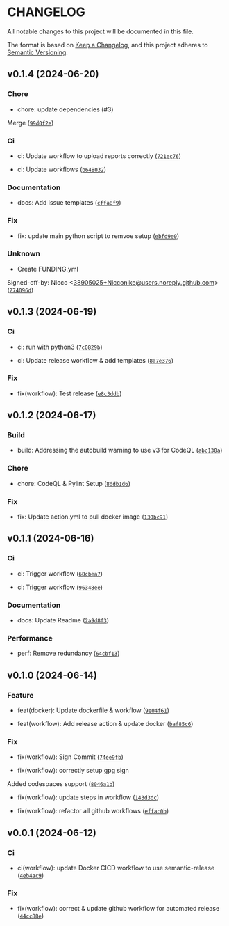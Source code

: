 # CHANGELOG

All notable changes to this project will be documented in this file.

The format is based on [Keep a Changelog](https://keepachangelog.com/en/1.1.0/),
and this project adheres to [Semantic Versioning](https://semver.org/spec/v2.0.0.html).

## v0.1.4 (2024-06-20)

### Chore

* chore: update dependencies (#3)

Merge ([`99d0f2e`](https://github.com/Nicconike/Steam-Stats/commit/99d0f2ed378f052dc66b882fcd5cb40ea5ffc91e))


### Ci

* ci: Update workflow to upload reports correctly ([`721ec76`](https://github.com/Nicconike/Steam-Stats/commit/721ec76b8e0345816fc9fd2ee7ab445ee98cbb59))

* ci: Update workflows ([`b648032`](https://github.com/Nicconike/Steam-Stats/commit/b648032537ea8b667054a3d65ee5e4a2149cc46c))


### Documentation

* docs: Add issue templates ([`cffa8f9`](https://github.com/Nicconike/Steam-Stats/commit/cffa8f9e6b02afab0593c3aa86bf7c79e47d56e0))


### Fix

* fix: update main python script to remvoe setup ([`ebfd9e0`](https://github.com/Nicconike/Steam-Stats/commit/ebfd9e01ac097efba2f507f8948084888da51a91))


### Unknown

* Create FUNDING.yml

Signed-off-by: Nicco &lt;38905025+Nicconike@users.noreply.github.com&gt; ([`274096d`](https://github.com/Nicconike/Steam-Stats/commit/274096da2e090a9b8eedeb49e609296a458410df))


## v0.1.3 (2024-06-19)

### Ci

* ci: run with python3 ([`7c0829b`](https://github.com/Nicconike/Steam-Stats/commit/7c0829b0a2a78f8752e0704672b7f317999b2688))

* ci: Update release workflow &amp; add templates ([`8a7e376`](https://github.com/Nicconike/Steam-Stats/commit/8a7e3765ec89b18a03112e24445bfa18c1747cb6))


### Fix

* fix(workflow): Test release ([`e8c3ddb`](https://github.com/Nicconike/Steam-Stats/commit/e8c3ddba57368f21e9c29207fcb2eb9029ef99db))


## v0.1.2 (2024-06-17)

### Build

* build: Addressing the autobuild warning to use v3 for CodeQL ([`abc130a`](https://github.com/Nicconike/Steam-Stats/commit/abc130a2641fb29f5b3fb4ef231d059d788b7e35))


### Chore

* chore: CodeQL &amp; Pylint Setup ([`8ddb1d6`](https://github.com/Nicconike/Steam-Stats/commit/8ddb1d6e75ff4f760192cfeab82ec314357101ee))


### Fix

* fix: Update action.yml to pull docker image ([`130bc91`](https://github.com/Nicconike/Steam-Stats/commit/130bc91bcc9fcc4d229f5d87fc2b05bc1472ce18))


## v0.1.1 (2024-06-16)

### Ci

* ci: Trigger workflow ([`68cbea7`](https://github.com/Nicconike/Steam-Stats/commit/68cbea77858ad335336571d81d2904c414478f6f))

* ci: Trigger workflow ([`96348ee`](https://github.com/Nicconike/Steam-Stats/commit/96348ee1154e7c2257fbf8080794b0afb7baf4c8))


### Documentation

* docs: Update Readme ([`2a9d8f3`](https://github.com/Nicconike/Steam-Stats/commit/2a9d8f347bcab6d0b9746ecb9e4f3a0a65bcbf5b))


### Performance

* perf: Remove redundancy ([`64cbf13`](https://github.com/Nicconike/Steam-Stats/commit/64cbf13cb3af82c3b1d2e150f3e572a6964d91ff))


## v0.1.0 (2024-06-14)

### Feature

* feat(docker): Update dockerfile &amp; workflow ([`9e04f61`](https://github.com/Nicconike/Steam-Stats/commit/9e04f61fa42c44f92e4604cf0e8a7c7993174c51))

* feat(workflow): Add release action &amp; update docker ([`baf85c6`](https://github.com/Nicconike/Steam-Stats/commit/baf85c6f89eb2f9e8cb48163b6ce9cff40a70ea5))


### Fix

* fix(workflow): Sign Commit ([`74ee9fb`](https://github.com/Nicconike/Steam-Stats/commit/74ee9fb0ca888b9c5a3be42936da3ec610596079))

* fix(workflow): correctly setup gpg sign

Added codespaces support ([`8046a1b`](https://github.com/Nicconike/Steam-Stats/commit/8046a1b6ef88048101fddf9a39ff82977afc4b02))

* fix(workflow): update steps in workflow ([`143d3dc`](https://github.com/Nicconike/Steam-Stats/commit/143d3dcc246c498c3ef7b69008cd2cf654698bb5))

* fix(workflow): refactor all github workflows ([`effac0b`](https://github.com/Nicconike/Steam-Stats/commit/effac0b087ede665edf4c8fd3d308aca677e8353))


## v0.0.1 (2024-06-12)

### Ci

* ci(workflow): update Docker CICD workflow to use semantic-release ([`4eb4ac9`](https://github.com/Nicconike/Steam-Stats/commit/4eb4ac9566e07a83d90916042423c1164d77795d))


### Fix

* fix(workflow): correct &amp; update github workflow for automated release ([`44cc88e`](https://github.com/Nicconike/Steam-Stats/commit/44cc88ef4e80c47c0d750f4576aba3d3cdedbc25))
